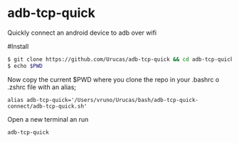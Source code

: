 # adb-tcp-quick
Quickly connect an android device to adb over wifi

#Install
```bash
$ git clone https://github.com/Urucas/adb-tcp-quick && cd adb-tcp-quick
$ echo $PWD
```
Now copy the current $PWD where you clone the repo in your .bashrc o .zshrc file with an alias;
```text
alias adb-tcp-quick='/Users/vruno/Urucas/bash/adb-tcp-quick-connect/adb-tcp-quick.sh'
```
Open a new terminal an run
```bash
adb-tcp-quick
```

